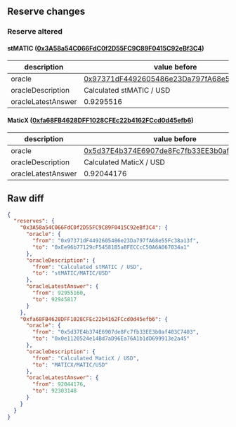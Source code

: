 ## Reserve changes

### Reserve altered

#### stMATIC ([0x3A58a54C066FdC0f2D55FC9C89F0415C92eBf3C4](https://polygonscan.com/address/0x3A58a54C066FdC0f2D55FC9C89F0415C92eBf3C4))

| description | value before | value after |
| --- | --- | --- |
| oracle | [0x97371dF4492605486e23Da797fA68e55Fc38a13f](https://polygonscan.com/address/0x97371dF4492605486e23Da797fA68e55Fc38a13f) | [0xEe96b77129cF54581B5a8FECCcC50A6A067034a1](https://polygonscan.com/address/0xEe96b77129cF54581B5a8FECCcC50A6A067034a1) |
| oracleDescription | Calculated stMATIC / USD | stMATIC/MATIC/USD |
| oracleLatestAnswer | 0.9295516 | 0.92945817 |


#### MaticX ([0xfa68FB4628DFF1028CFEc22b4162FCcd0d45efb6](https://polygonscan.com/address/0xfa68FB4628DFF1028CFEc22b4162FCcd0d45efb6))

| description | value before | value after |
| --- | --- | --- |
| oracle | [0x5d37E4b374E6907de8Fc7fb33EE3b0af403C7403](https://polygonscan.com/address/0x5d37E4b374E6907de8Fc7fb33EE3b0af403C7403) | [0x0e1120524e14Bd7aD96Ea76A1b1dD699913e2a45](https://polygonscan.com/address/0x0e1120524e14Bd7aD96Ea76A1b1dD699913e2a45) |
| oracleDescription | Calculated MaticX / USD | MATICX/MATIC/USD |
| oracleLatestAnswer | 0.92044176 | 0.92303148 |


## Raw diff

```json
{
  "reserves": {
    "0x3A58a54C066FdC0f2D55FC9C89F0415C92eBf3C4": {
      "oracle": {
        "from": "0x97371dF4492605486e23Da797fA68e55Fc38a13f",
        "to": "0xEe96b77129cF54581B5a8FECCcC50A6A067034a1"
      },
      "oracleDescription": {
        "from": "Calculated stMATIC / USD",
        "to": "stMATIC/MATIC/USD"
      },
      "oracleLatestAnswer": {
        "from": 92955160,
        "to": 92945817
      }
    },
    "0xfa68FB4628DFF1028CFEc22b4162FCcd0d45efb6": {
      "oracle": {
        "from": "0x5d37E4b374E6907de8Fc7fb33EE3b0af403C7403",
        "to": "0x0e1120524e14Bd7aD96Ea76A1b1dD699913e2a45"
      },
      "oracleDescription": {
        "from": "Calculated MaticX / USD",
        "to": "MATICX/MATIC/USD"
      },
      "oracleLatestAnswer": {
        "from": 92044176,
        "to": 92303148
      }
    }
  }
}
```